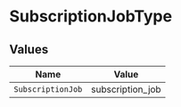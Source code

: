 # SubscriptionJobType


## Values

| Name              | Value             |
| ----------------- | ----------------- |
| `SubscriptionJob` | subscription_job  |